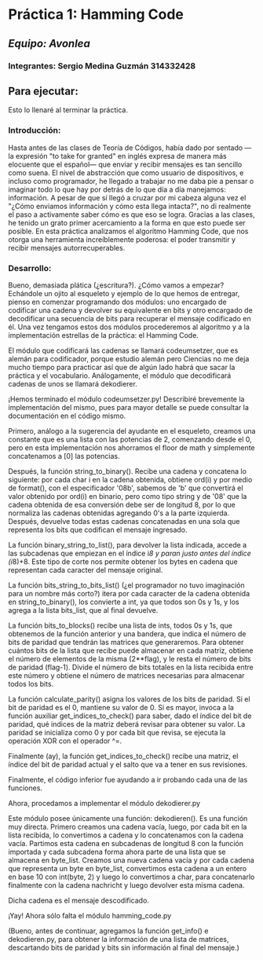 # Práctica 1: Hamming Code
## *Equipo: Avonlea*
### Integrantes: Sergio Medina Guzmán 314332428

## Para ejecutar:
Esto lo llenaré al terminar la práctica.

### Introducción:

Hasta antes de las clases de Teoría de Códigos, había
dado por sentado —la expresión "to take for granted"
en inglés expresa de manera más elocuente que el español—
que enviar y recibir mensajes es tan sencillo como suena.
El nivel de abstracción que como usuario de dispositivos, 
e incluso como programador, he llegado a trabajar no me
daba pie a pensar o imaginar todo lo que hay por detrás
de lo que día a día manejamos: información.
A pesar de que sí llegó a cruzar por mi cabeza alguna
vez el "¿Cómo enviamos información y cómo esta llega intacta?",
no di realmente el paso a activamente saber cómo es que
eso se logra.
Gracias a las clases, he tenido un grato primer acercamiento
a la forma en que esto puede ser posible. En esta práctica
analizamos el algoritmo Hamming Code, que nos otorga una
herramienta increíblemente poderosa: el poder transmitir
y recibir mensajes autorrecuperables.

### Desarrollo:

Bueno, demasiada plática (¿escritura?). ¿Cómo vamos a empezar?
Echándole un ojito al esqueleto y ejemplo de lo que hemos de 
entregar, pienso en comenzar programando dos módulos: uno encargado
de codificar una cadena y devolver su equivalente en bits y otro
encargado de decodificar una secuencia de bits para recuperar
el mensaje codificado en él. Una vez tengamos estos dos módulos
procederemos al algoritmo y a la implementación estrellas de la
práctica: el Hamming Code.

El módulo que codificará las cadenas se llamará codeumsetzer, que 
es alemán para codificador, porque estudio alemán pero Ciencias
no me deja mucho tiempo para practicar así que de algún lado habrá
que sacar la práctica y el vocabulario. Análogamente, el módulo que
decodificará cadenas de unos se llamará dekodierer.

¡Hemos terminado el módulo codeumsetzer.py!
Describiré brevemente la implementación del mismo, pues para mayor
detalle se puede consultar la documentación en el código mismo.

Primero, análogo a la sugerencia del ayudante en el esqueleto, creamos
una constante que es una lista con las potencias de 2, comenzando desde
el 0, pero en esta implementación nos ahorramos el floor de math y
simplemente concatenamos a [0] las potencias.

Después, la función string_to_binary(). Recibe una cadena y concatena
lo siguiente: por cada char i en la cadena obtenida, obtiene ord(i) y
por medio de format(), con el especificador '08b', sabemos de 'b' que
convertirá el valor obtenido por ord(i) en binario, pero como tipo string
y de '08' que la cadena obtenida de esa conversión debe ser de longitud
8, por lo que normaliza las cadenas obtenidas agregando 0's a la parte 
izquierda. Después, devuelve todas estas cadenas concatenadas en una sola
que representa los bits que codifican el mensaje ingresado.

La función binary_string_to_list(), para devolver la lista indicada,
accede a las subcadenas que empiezan en el índice i*8 y paran justo
antes del índice (i*8)+8. Este tipo de corte nos permite obtener los
bytes en cadena que representan cada caracter del mensaje original.

La función bits_string_to_bits_list() (¿el programador no tuvo imaginación
para un nombre más corto?) itera por cada caracter de la cadena obtenida
en string_to_binary(), los convierte a int, ya que todos son 0s y 1s, y
los agrega a la lista bits_list, que al final devuelve.

La función bits_to_blocks() recibe una lista de ints, todos 0s y 1s, que
obtenemos de la función anterior y una bandera, que indica el número de bits
de paridad que tendrán las matrices que generaremos. Para obtener cuántos
bits de la lista que recibe puede almacenar en cada matriz, obtiene el número
de elementos de la misma (2**flag), y le resta el número de bits de paridad
(flag-1). Divide el número de bits totales en la lista recibida entre este número
y obtiene el número de matrices necesarias para almacenar todos los bits.

La función calculate_parity() asigna los valores de los bits de paridad. Si
el bit de paridad es el 0, mantiene su valor de 0. Si es mayor, invoca
a la función auxiliar get_indices_to_check() para saber, dado el índice
del bit de paridad, qué indices de la matriz deberá revisar para obtener
su valor. La paridad se inicializa como 0 y por cada bit que revisa, se 
ejecuta la operación XOR con el operador ^=.

Finalmente (ay), la función get_indices_to_check() recibe una matriz,
el índice del bit de paridad actual y el salto que va a tener en sus
revisiones.

Finalmente, el código inferior fue ayudando a ir probando cada una de las
funciones.


Ahora, procedamos a implementar el módulo dekodierer.py

Este módulo posee únicamente una función: dekodieren().
Es una función muy directa. Primero creamos una cadena vacía, luego,
por cada bit en la lista recibida, lo convertimos a cadena y lo
concatenamos con la cadena vacía. Partimos esta cadena en subcadenas
de longitud 8 con la función importada y cada subcadena forma ahora
parte de una lista que se almacena en byte_list.
Creamos una nueva cadena vacía y por cada cadena que representa un byte
en byte_list, convertimos esta cadena a un entero en base 10 con
int(byte, 2) y luego lo convertimos a char, para concatenarlo finalmente
con la cadena nachricht y luego devolver esta misma cadena.

Dicha cadena es el mensaje descodificado.

¡Yay! Ahora sólo falta el módulo hamming_code.py

(Bueno, antes de continuar, agregamos la función get_info() e dekodieren.py,
para obtener la información de una lista de matrices, descartando bits
de paridad y bits sin información al final del mensaje.)





